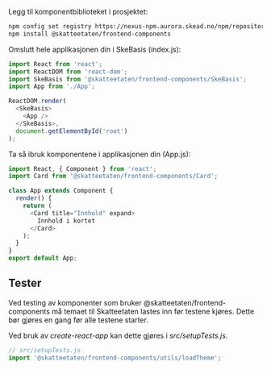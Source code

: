 Legg til komponentbiblioteket i prosjektet:

```bash noeditor
npm config set registry https://nexus-npm.aurora.skead.no/npm/repository/npm-all
npm install @skatteetaten/frontend-components
```

Omslutt hele applikasjonen din i SkeBasis (index.js):

```js static noeditor
import React from 'react';
import ReactDOM from 'react-dom';
import SkeBasis from '@skatteetaten/frontend-components/SkeBasis';
import App from './App';

ReactDOM.render(
  <SkeBasis>
    <App />
  </SkeBasis>,
  document.getElementById('root')
);
```

Ta så ibruk komponentene i applikasjonen din (App.js):

```js static noeditor
import React, { Component } from 'react';
import Card from '@skatteetaten/frontend-components/Card';

class App extends Component {
  render() {
    return (
      <Card title="Innhold" expand>
        Innhold i kortet
      </Card>
    );
  }
}
export default App;
```

## Tester

Ved testing av komponenter som bruker @skatteetaten/frontend-components må temaet til Skatteetaten
lastes inn før testene kjøres. Dette bør gjøres en gang før alle testene starter.

Ved bruk av _create-react-app_ kan dette gjøres i _src/setupTests.js_.

```js static noeditor
// src/setupTests.js
import '@skatteetaten/frontend-components/utils/loadTheme';
```
